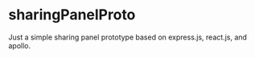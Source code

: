 # sharingPanelProto
Just a simple sharing panel prototype based on express.js, react.js, and apollo.
